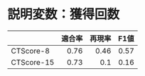 # 説明変数：獲得回数
| | 適合率 | 再現率 | F1値 |
| :-- | --: | --: | --: |
| CTScore-8 | 0.76 | 0.46 | 0.57 |
| CTScore-15 | 0.73 | 0.1 | 0.16 |

